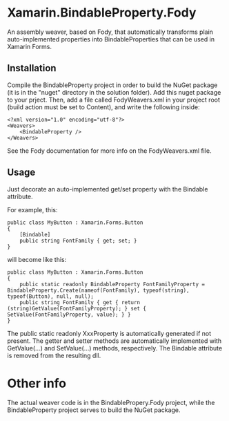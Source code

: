 # Xamarin.BindableProperty.Fody

An assembly weaver, based on Fody, that automatically transforms plain auto-implemented properties into BindableProperties that can be used in Xamarin Forms.

## Installation

Compile the BindableProperty project in order to build the NuGet package (it is in the "nuget" directory in the solution folder). Add this nuget package to your prject. Then, add a file called FodyWeavers.xml in your project root (build action must be set to Content), and write the following inside:
    
    <?xml version="1.0" encoding="utf-8"?>
    <Weavers>
        <BindableProperty />
    </Weavers>
 
 See the Fody documentation for more info on the FodyWeavers.xml file.

## Usage

Just decorate an auto-implemented get/set property with the Bindable attribute.

For example, this:

    public class MyButton : Xamarin.Forms.Button
    {
        [Bindable]
        public string FontFamily { get; set; }
    }

will become like this:

    public class MyButton : Xamarin.Forms.Button
    {
        public static readonly BindableProperty FontFamilyProperty = BindableProperty.Create(nameof(FontFamily), typeof(string), typeof(Button), null, null);
        public string FontFamily { get { return (string)GetValue(FontFamilyProperty); } set { SetValue(FontFamilyProperty, value); } }
    }

The public static readonly XxxProperty is automatically generated if not present. 
The getter and setter methods are automatically implemented with GetValue(...) and SetValue(...) methods, respectively.
The Bindable attribute is removed from the resulting dll.

# Other info

The actual weaver code is in the BindablePropery.Fody project, while the BindableProperty project serves to build the NuGet package.

